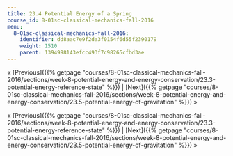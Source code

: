 ```yaml
---
title: 23.4 Potential Energy of a Spring
course_id: 8-01sc-classical-mechanics-fall-2016
menu:
  8-01sc-classical-mechanics-fall-2016:
    identifier: dd8aac7e9f2da3f0154f6d55f2390179
    weight: 1510
    parent: 1394998143efcc493f7c98265cfbd3ae
---
```

« [Previous]({{% getpage "courses/8-01sc-classical-mechanics-fall-2016/sections/week-8-potential-energy-and-energy-conservation/23.3-potential-energy-reference-state" %}}) | [Next]({{% getpage "courses/8-01sc-classical-mechanics-fall-2016/sections/week-8-potential-energy-and-energy-conservation/23.5-potential-energy-of-gravitation" %}}) »

« [Previous]({{% getpage "courses/8-01sc-classical-mechanics-fall-2016/sections/week-8-potential-energy-and-energy-conservation/23.3-potential-energy-reference-state" %}}) | [Next]({{% getpage "courses/8-01sc-classical-mechanics-fall-2016/sections/week-8-potential-energy-and-energy-conservation/23.5-potential-energy-of-gravitation" %}}) »